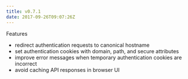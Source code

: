 ```yaml
---
title: v0.7.1
date: 2017-09-26T09:07:26Z
---
```


Features

 * redirect authentication requests to canonical hostname
 * set authentication cookies with domain, path, and secure attributes
 * improve error messages when temporary authentication cookies are incorrect
 * avoid caching API responses in browser UI
